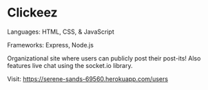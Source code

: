 # Clickeez
Languages: HTML, CSS, & JavaScript

Frameworks: Express, Node.js

Organizational site where users can publicly post their post-its! Also features live chat using the socket.io library.

Visit: https://serene-sands-69560.herokuapp.com/users
